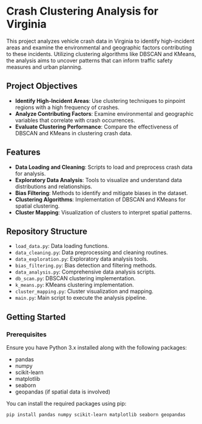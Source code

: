 # Crash Clustering Analysis for Virginia

This project analyzes vehicle crash data in Virginia to identify high-incident areas and examine the environmental and geographic factors contributing to these incidents. Utilizing clustering algorithms like DBSCAN and KMeans, the analysis aims to uncover patterns that can inform traffic safety measures and urban planning.

## Project Objectives

- **Identify High-Incident Areas**: Use clustering techniques to pinpoint regions with a high frequency of crashes.
- **Analyze Contributing Factors**: Examine environmental and geographic variables that correlate with crash occurrences.
- **Evaluate Clustering Performance**: Compare the effectiveness of DBSCAN and KMeans in clustering crash data.

## Features

- **Data Loading and Cleaning**: Scripts to load and preprocess crash data for analysis.
- **Exploratory Data Analysis**: Tools to visualize and understand data distributions and relationships.
- **Bias Filtering**: Methods to identify and mitigate biases in the dataset.
- **Clustering Algorithms**: Implementation of DBSCAN and KMeans for spatial clustering.
- **Cluster Mapping**: Visualization of clusters to interpret spatial patterns.

## Repository Structure

- `load_data.py`: Data loading functions.
- `data_cleaning.py`: Data preprocessing and cleaning routines.
- `data_exploration.py`: Exploratory data analysis tools.
- `bias_filtering.py`: Bias detection and filtering methods.
- `data_analysis.py`: Comprehensive data analysis scripts.
- `db_scan.py`: DBSCAN clustering implementation.
- `k_means.py`: KMeans clustering implementation.
- `cluster_mapping.py`: Cluster visualization and mapping.
- `main.py`: Main script to execute the analysis pipeline.

## Getting Started

### Prerequisites

Ensure you have Python 3.x installed along with the following packages:

- pandas
- numpy
- scikit-learn
- matplotlib
- seaborn
- geopandas (if spatial data is involved)

You can install the required packages using pip:

```bash
pip install pandas numpy scikit-learn matplotlib seaborn geopandas

